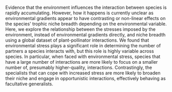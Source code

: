 Evidence that the environment influences the interaction between species is rapidly accumulating. 
However, how it happens is currently unclear as environmental gradients appear to have contrasting or non-linear effects on the species' trophic niche breadth depending on the environmental variable. 
Here, we explore the relationship between the stresses imposed by the environment, instead of environmental gradients directly, and niche breadth using a global dataset of plant-pollinator interactions.
We found that environmental stress plays a significant role in determining the number of partners a species interacts with, but this role is highly variable across species. 
In particular, when faced with environmental stress, species that have a large number of interactions are more likely to focus on a smaller number of, presumably higher-quality, interactions. 
Contrastingly, the specialists that can cope with increased stress are more likely to broaden their niche and engage in opportunistic interactions, effectively behaving as facultative generalists.
